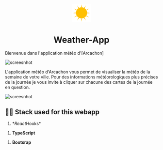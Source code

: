 <p align="center">
    <img alt="logoweatherapp" src="./public/soleil_logo.png" width="60" />
  </a>
</p>
<h1 align="center">
  Weather-App
</h1>

Bienvenue dans l'application météo d'[Arcachon]

<img alt="screesnhot" src="xx" />

L'application météo d'Arcachon vous permet de visualiser la météo de la semaine de votre ville.
Pour des informations météorologiques plus précises de la journée je vous invite à cliquer sur chacune des cartes de la journée en question.

<img alt="screesnhot" src="xx" />

## 🍁🍁 Stack used for this webapp

1.  \**React*Hooks\*

1)  **TypeScript**

1.  **Bootsrap**
